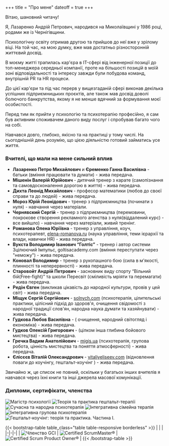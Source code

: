 +++
title = "Про мене"
dateoff = true
+++

Вітаю, шановний читачу!

Я, Лазаренко Андрій Петрович, народився на Миколаївщині у 1986 році, родами же із Чернігівщини.

Психологічну освіту отримав другою та прийшов до неї вже у зрілому віці.
На той час, на мою думку, вже мав достатньо різносторонній життєвий досвід.

В моєму житті трапилась кар'єра в IT-сфері від інженерної позиції до топ-менеджера середньої компанії, проте на більшості позицій в моїй зоні відповідальності та інтересу завжди були побудова команд, внутрішній PR та HR процеси.

До цієї кар'єри та під час перерв у вищезгаданій сфері виконав декілька успішних підприємницьких проєктів, але також мав досвід доволі болючого банкрутства, якому я не менше вдячний за формування моєї особистості.

Перед тим як прийти у психологію та психотерапію професійно, я сам був активним споживачем даного виду послуг і спробував багато чого на собі.

Навчався довго, глибоко, якісно та на практиці у тому числі.
На сьогоднішній день розумію, що цією діяльністю готовий займатись усе життя.

### Вчителі, що мали на мене сильний вплив

- **Лазаренко Петро Михайлович** и **Єременко Ганна Василівна** - батьки (вміння працювати та думати) - жива передача.
- **Мішенін Валерій Юрійович** - дитячий тренер з карате (самопізнання та самовдосконалення дорогою в життя) - жива передача.
- **Дихта Леонід Михайлович** - професор математики (любов до своєї справи та до людей) - жива передача.
- **Мороз Юрій Леонідович** - тренер з підприємництва (починати з нуля) - навчання через матеріали.
- **Чернявский Сергій** - тренер з підприємництва (перемовини, покрокове створення рекламного агенства з нуля(віддалений курс) - все вийшло) - навчання через матеріали, живий тренінг.
- **Романова Олена Юріївна** - тренер з управління, коуч, психотерапевт, [elena-romanova.ru](http://elena-romanova.ru) (наука управління, теми ієрархії та влади, навички HR) - жива передача.
- **Вукста Володимир Іванович “Голтіс”** - тренер і автор системи Зцілюючий Імпульс, goltisacademy.com (вміння переступати через "неможу") - жива передача.
- **Коновал Володимир** - тренер з рукопашного бою (сила в м'якості, плинності та неперервності) - жива передача.
- **Старовойт Андрій Петрович** - засновник виду спорту “Вільний бій(Free-fight)” та  школи Пересвіт (сміливість мріяти та перемагати) - жива передача.
- **Редін Євген** (викликав цікавість до народної культури, провів у цей світ) - жива передача.
- **Міщук Сергій Сергійович** - [solnych.com](http://solnych.com) (психотерапія, цілительські практики, цілісний підхід до здоров'я, очищення свідомості з народної традиції слов'ян, народна наука думати та хазяйнувати) - жива передача.
- **Гудкова Любов Василівна** - ( очищення, народний світогляд і економіка) - жива передача.
- **Гудков Олексій Григорович** - (цілком інша глибина бойового мистецтва) - жива передача.
- **Гречка Вадим Анатолійович** - [migis.ua](https://migis.ua) (психотерапія, групова робота, цінність мистецтва та поняття атмосферності) - жива передача.
- **Єлісєєв Віталій Олександрович** - [vitaliyeliseev.com](https://vitaliyeliseev.com) (відновлення поваги до коучінгу, гештальт-коучінг ) - жива передача.

Звичайно ж, це список не повний, оскільки у багатьох інших вчителів я навчався через їхні книги та інші джерела масової комунікації.

### Дипломи, сертифікати, членства

![Магістр психології](/images/diplomas_and_certs/psychology_diploma.jpg)
![Теорія та практика гештальт-терапії](/images/diplomas_and_certs/geshtalt_root.jpeg)
![Сучасна та народна психотерапія](/images/diplomas_and_certs/current_and_folk.jpg)
![Інтегративна сімейна терапія](/images/diplomas_and_certs/integrative_family.jpg)
![Інтегративна групова психотерапія](/images/diplomas_and_certs/integrative_group.jpg)
![Гештальт-коучінг: теорія та практика. Частина І.](/images/diplomas_and_certs/gcc1-cert.jpg)

{{< bootstrap-table table_class="table table-responsive borderless" >}}
| | |
|-|-|-|
| ![Членство GCI](/images/diplomas_and_certs/gci-member.png) | ![Certified ScrumMaster®](/images/diplomas_and_certs/seal-csm.png) | ![Certified Scrum Product Owner®](/images/diplomas_and_certs/seal-cspo.png) |
{{< /bootstrap-table >}}
